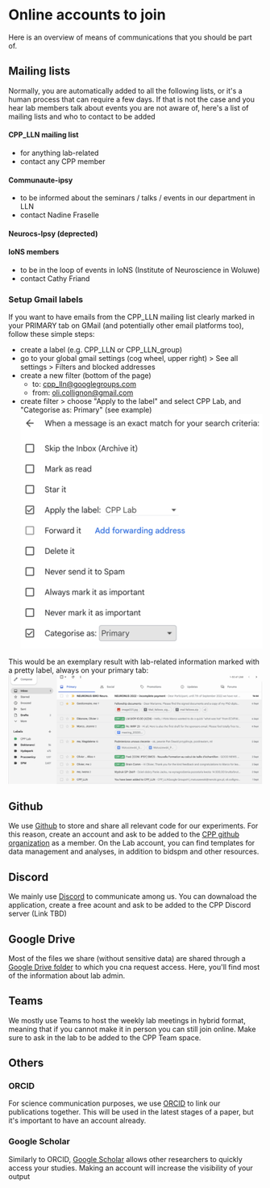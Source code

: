 # Online accounts to join
Here is an overview of means of communications that you should be part of. 


## Mailing lists
Normally, you are automatically added to all the following lists, or it's a human process that can require a few days. 
If that is not the case and you hear lab members talk about events you are not aware of, here's a list of mailing lists and who to contact to be added

#### CPP_LLN mailing list
- for anything lab-related
- contact any CPP member 

#### Communaute-ipsy
- to be informed about the seminars / talks / events in our department in LLN
- contact Nadine Fraselle

#### Neurocs-Ipsy (deprected)

#### IoNS members
- to be in the loop of events in IoNS (Institute of Neuroscience in Woluwe)
- contact Cathy Friand

### Setup Gmail labels
If you want to have emails from the CPP_LLN mailing list clearly marked in your PRIMARY tab on GMail (and potentially other email platforms too), follow these simple steps: 

- create a label (e.g. CPP_LLN or CPP_LLN_group)
- go to your global gmail settings (cog wheel, upper right) > See all settings > Filters and blocked addresses
- create a new filter (bottom of the page) 
  * to: cpp_lln@googlegroups.com 
  * from: oli.collignon@gmail.com
- create filter > choose "Apply to the label" and select CPP Lab, and "Categorise as: Primary" (see example)
![gmail labels settings](./images/gmail_labels_settings.png) 

This would be an exemplary result with lab-related information marked with a pretty label, always on your primary tab:
![gmail labels view](./images/gmail_labels_view.png) 


## Github
We use [Github](https://github.com/) to store and share all relevant code for our experiments. 
For this reason, create an account and ask to be added to the [CPP github organization](https://github.com/cpp-lln-lab) as a member. 
On the Lab account, you can find templates for data management and analyses, in addition to bidspm and other resources. 


## Discord
We mainly use [Discord](https://discord.com/) to communicate among us. 
You can downaload the application, create a free acount and ask to be added to the CPP Discord server (Link TBD)


## Google Drive
Most of the files we share (without sensitive data) are shared through a [Google Drive folder]([link](https://drive.google.com/drive/folders/0B_uzjo71y59FOVNXVlNRN1k2c1k?resourcekey=0-3qpicNZjpKuxfV71jyIhlg)) to which you cna request access.
Here, you'll find most of the information about lab admin. 


## Teams
We mostly use Teams to host the weekly lab meetings in hybrid format, meaning that if you cannot make it in person you can still join online.
Make sure to ask in the lab to be added to the CPP Team space. 


## Others

### ORCID
For science communication purposes, we use [ORCID](https://info.orcid.org/researchers/) to link our publications together.
This will be used in the latest stages of a paper, but it's important to have an account already.

### Google Scholar 
Similarly to ORCID, [Google Scholar](https://scholar.google.com/) allows other researchers to quickly access your studies. 
Making an account will increase the visibility of your output